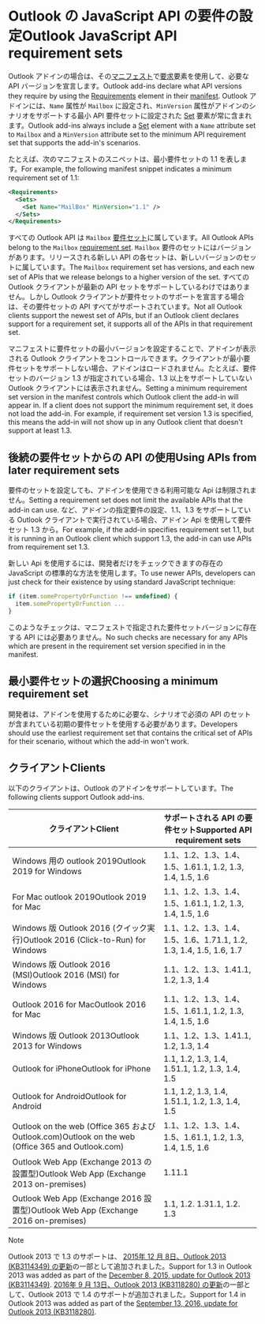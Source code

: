 # <a name="outlook-javascript-api-requirement-sets"></a><span data-ttu-id="8f7d2-101">Outlook の JavaScript API の要件の設定</span><span class="sxs-lookup"><span data-stu-id="8f7d2-101">Outlook JavaScript API requirement sets</span></span>

<span data-ttu-id="8f7d2-102">Outlook アドインの場合は、その[マニフェスト](https://docs.microsoft.com/office/dev/add-ins/develop/add-in-manifests)で[要求](/javascript/office/manifest/requirements)要素を使用して、必要な API バージョンを宣言します。</span><span class="sxs-lookup"><span data-stu-id="8f7d2-102">Outlook add-ins declare what API versions they require by using the [Requirements](/javascript/office/manifest/requirements) element in their [manifest](https://docs.microsoft.com/office/dev/add-ins/develop/add-in-manifests).</span></span> <span data-ttu-id="8f7d2-103">Outlook アドインには、`Name` 属性が `Mailbox` に設定され、`MinVersion` 属性がアドインのシナリオをサポートする最小 API 要件セットに設定された [Set](/javascript/office/manifest/set) 要素が常に含まれます。</span><span class="sxs-lookup"><span data-stu-id="8f7d2-103">Outlook add-ins always include a [Set](/javascript/office/manifest/set) element with a `Name` attribute set to `Mailbox` and a `MinVersion` attribute set to the minimum API requirement set that supports the add-in's scenarios.</span></span>

<span data-ttu-id="8f7d2-104">たとえば、次のマニフェストのスニペットは、最小要件セットの 1.1 を表します。</span><span class="sxs-lookup"><span data-stu-id="8f7d2-104">For example, the following manifest snippet indicates a minimum requirement set of 1.1:</span></span>

```xml
<Requirements>
  <Sets>
    <Set Name="MailBox" MinVersion="1.1" />
  </Sets>
</Requirements>
```

<span data-ttu-id="8f7d2-105">すべての Outlook API は `Mailbox` [要件セット](https://docs.microsoft.com/office/dev/add-ins/develop/specify-office-hosts-and-api-requirements)に属しています。</span><span class="sxs-lookup"><span data-stu-id="8f7d2-105">All Outlook APIs belong to the `Mailbox` [requirement set](https://docs.microsoft.com/office/dev/add-ins/develop/specify-office-hosts-and-api-requirements).</span></span> <span data-ttu-id="8f7d2-106">`Mailbox` 要件のセットにはバージョンがあります。リリースされる新しい API の各セットは、新しいバージョンのセットに属しています。</span><span class="sxs-lookup"><span data-stu-id="8f7d2-106">The `Mailbox` requirement set has versions, and each new set of APIs that we release belongs to a higher version of the set.</span></span> <span data-ttu-id="8f7d2-107">すべての Outlook クライアントが最新の API セットをサポートしているわけではありません。しかし Outlook クライアントが要件セットのサポートを宣言する場合は、その要件セットの API すべてがサポートされています。</span><span class="sxs-lookup"><span data-stu-id="8f7d2-107">Not all Outlook clients support the newest set of APIs, but if an Outlook client declares support for a requirement set, it supports all of the APIs in that requirement set.</span></span>

<span data-ttu-id="8f7d2-p103">マニフェストに要件セットの最小バージョンを設定することで、アドインが表示される Outlook クライアントをコントロールできます。クライアントが最小要件セットをサポートしない場合、アドインはロードされません。たとえば、要件セットのバージョン 1.3 が指定されている場合、1.3 以上をサポートしていない Outlook クライアントには表示されません。</span><span class="sxs-lookup"><span data-stu-id="8f7d2-p103">Setting a minimum requirement set version in the manifest controls which Outlook client the add-in will appear in. If a client does not support the minimum requirement set, it does not load the add-in. For example, if requirement set version 1.3 is specified, this means the add-in will not show up in any Outlook client that doesn't support at least 1.3.</span></span>

## <a name="using-apis-from-later-requirement-sets"></a><span data-ttu-id="8f7d2-111">後続の要件セットからの API の使用</span><span class="sxs-lookup"><span data-stu-id="8f7d2-111">Using APIs from later requirement sets</span></span>

<span data-ttu-id="8f7d2-112">要件のセットを設定しても、アドインを使用できる利用可能な Api は制限されません。</span><span class="sxs-lookup"><span data-stu-id="8f7d2-112">Setting a requirement set does not limit the available APIs that the add-in can use.</span></span> <span data-ttu-id="8f7d2-113">など、アドインの指定要件の設定、1.1、1.3 をサポートしている Outlook クライアントで実行されている場合、アドイン Api を使用して要件セット 1.3 から。</span><span class="sxs-lookup"><span data-stu-id="8f7d2-113">For example, if the add-in specifies requirement set 1.1, but it is running in an Outlook client which support 1.3, the add-in can use APIs from requirement set 1.3.</span></span>

<span data-ttu-id="8f7d2-114">新しい Api を使用するには、開発者だけをチェックできますの存在の JavaScript の標準的な方法を使用します。</span><span class="sxs-lookup"><span data-stu-id="8f7d2-114">To use newer APIs, developers can just check for their existence by using standard JavaScript technique:</span></span>

```js
if (item.somePropertyOrFunction !== undefined) {
  item.somePropertyOrFunction ...
}
```

<span data-ttu-id="8f7d2-115">このようなチェックは、マニフェストで指定された要件セットバージョンに存在する API には必要ありません。</span><span class="sxs-lookup"><span data-stu-id="8f7d2-115">No such checks are necessary for any APIs which are present in the requirement set version specified in in the manifest.</span></span>

## <a name="choosing-a-minimum-requirement-set"></a><span data-ttu-id="8f7d2-116">最小要件セットの選択</span><span class="sxs-lookup"><span data-stu-id="8f7d2-116">Choosing a minimum requirement set</span></span>

<span data-ttu-id="8f7d2-117">開発者は、アドインを使用するために必要な、シナリオで必須の API のセットが含まれている初期の要件セットを使用する必要があります。</span><span class="sxs-lookup"><span data-stu-id="8f7d2-117">Developers should use the earliest requirement set that contains the critical set of APIs for their scenario, without which the add-in won't work.</span></span>

## <a name="clients"></a><span data-ttu-id="8f7d2-118">クライアント</span><span class="sxs-lookup"><span data-stu-id="8f7d2-118">Clients</span></span>

<span data-ttu-id="8f7d2-119">以下のクライアントは、Outlook のアドインをサポートしています。</span><span class="sxs-lookup"><span data-stu-id="8f7d2-119">The following clients support Outlook add-ins.</span></span>

| <span data-ttu-id="8f7d2-120">クライアント</span><span class="sxs-lookup"><span data-stu-id="8f7d2-120">Client</span></span> | <span data-ttu-id="8f7d2-121">サポートされる API の要件セット</span><span class="sxs-lookup"><span data-stu-id="8f7d2-121">Supported API requirement sets</span></span> |
| --- | --- |
| <span data-ttu-id="8f7d2-122">Windows 用の outlook 2019</span><span class="sxs-lookup"><span data-stu-id="8f7d2-122">Outlook 2019 for Windows</span></span> | <span data-ttu-id="8f7d2-123">1.1、1.2、1.3、1.4、1.5、1.6</span><span class="sxs-lookup"><span data-stu-id="8f7d2-123">1.1, 1.2, 1.3, 1.4, 1.5, 1.6</span></span> |
| <span data-ttu-id="8f7d2-124">For Mac outlook 2019</span><span class="sxs-lookup"><span data-stu-id="8f7d2-124">Outlook 2019 for Mac</span></span> | <span data-ttu-id="8f7d2-125">1.1、1.2、1.3、1.4、1.5、1.6</span><span class="sxs-lookup"><span data-stu-id="8f7d2-125">1.1, 1.2, 1.3, 1.4, 1.5, 1.6</span></span> |
| <span data-ttu-id="8f7d2-126">Windows 版 Outlook 2016 (クイック実行)</span><span class="sxs-lookup"><span data-stu-id="8f7d2-126">Outlook 2016 (Click-to-Run) for Windows</span></span> | <span data-ttu-id="8f7d2-127">1.1、1.2、1.3、1.4、1.5、1.6、1.7</span><span class="sxs-lookup"><span data-stu-id="8f7d2-127">1.1, 1.2, 1.3, 1.4, 1.5, 1.6, 1.7</span></span> |
| <span data-ttu-id="8f7d2-128">Windows 版 Outlook 2016 (MSI)</span><span class="sxs-lookup"><span data-stu-id="8f7d2-128">Outlook 2016 (MSI) for Windows</span></span> | <span data-ttu-id="8f7d2-129">1.1、1.2、1.3、1.4</span><span class="sxs-lookup"><span data-stu-id="8f7d2-129">1.1, 1.2, 1.3, 1.4</span></span> |
| <span data-ttu-id="8f7d2-130">Outlook 2016 for Mac</span><span class="sxs-lookup"><span data-stu-id="8f7d2-130">Outlook 2016 for Mac</span></span> | <span data-ttu-id="8f7d2-131">1.1、1.2、1.3、1.4、1.5、1.6</span><span class="sxs-lookup"><span data-stu-id="8f7d2-131">1.1, 1.2, 1.3, 1.4, 1.5, 1.6</span></span> |
| <span data-ttu-id="8f7d2-132">Windows 版 Outlook 2013</span><span class="sxs-lookup"><span data-stu-id="8f7d2-132">Outlook 2013 for Windows</span></span> | <span data-ttu-id="8f7d2-133">1.1、1.2、1.3、1.4</span><span class="sxs-lookup"><span data-stu-id="8f7d2-133">1.1, 1.2, 1.3, 1.4</span></span> |
| <span data-ttu-id="8f7d2-134">Outlook for iPhone</span><span class="sxs-lookup"><span data-stu-id="8f7d2-134">Outlook for iPhone</span></span> | <span data-ttu-id="8f7d2-135">1.1, 1.2, 1.3, 1.4, 1.5</span><span class="sxs-lookup"><span data-stu-id="8f7d2-135">1.1, 1.2, 1.3, 1.4, 1.5</span></span> |
| <span data-ttu-id="8f7d2-136">Outlook for Android</span><span class="sxs-lookup"><span data-stu-id="8f7d2-136">Outlook for Android</span></span> | <span data-ttu-id="8f7d2-137">1.1, 1.2, 1.3, 1.4, 1.5</span><span class="sxs-lookup"><span data-stu-id="8f7d2-137">1.1, 1.2, 1.3, 1.4, 1.5</span></span> |
| <span data-ttu-id="8f7d2-138">Outlook on the web (Office 365 および Outlook.com)</span><span class="sxs-lookup"><span data-stu-id="8f7d2-138">Outlook on the web (Office 365 and Outlook.com)</span></span> | <span data-ttu-id="8f7d2-139">1.1、1.2、1.3、1.4、1.5、1.6</span><span class="sxs-lookup"><span data-stu-id="8f7d2-139">1.1, 1.2, 1.3, 1.4, 1.5, 1.6</span></span> |
| <span data-ttu-id="8f7d2-140">Outlook Web App (Exchange 2013 の設置型)</span><span class="sxs-lookup"><span data-stu-id="8f7d2-140">Outlook Web App (Exchange 2013 on-premises)</span></span> | <span data-ttu-id="8f7d2-141">1.1</span><span class="sxs-lookup"><span data-stu-id="8f7d2-141">1.1</span></span> |
| <span data-ttu-id="8f7d2-142">Outlook Web App (Exchange 2016 設置型)</span><span class="sxs-lookup"><span data-stu-id="8f7d2-142">Outlook Web App (Exchange 2016 on-premises)</span></span> | <span data-ttu-id="8f7d2-p105">1.1, 1.2. 1.3</span><span class="sxs-lookup"><span data-stu-id="8f7d2-p105">1.1, 1.2. 1.3</span></span> |

> [!NOTE]
> <span data-ttu-id="8f7d2-145">Outlook 2013 で 1.3 のサポートは、 [2015年 12 月 8日、Outlook 2013 (KB3114349) の更新](https://support.microsoft.com/kb/3114349)の一部として追加されました。</span><span class="sxs-lookup"><span data-stu-id="8f7d2-145">Support for 1.3 in Outlook 2013 was added as part of the [December 8, 2015, update for Outlook 2013 (KB3114349)](https://support.microsoft.com/kb/3114349).</span></span> <span data-ttu-id="8f7d2-146">[2016年 9 月 13日、Outlook 2013 (KB3118280) の更新](https://support.microsoft.com/help/3118280)の一部として、Outlook 2013 で 1.4 のサポートが追加されました。</span><span class="sxs-lookup"><span data-stu-id="8f7d2-146">Support for 1.4 in Outlook 2013 was added as part of the [September 13, 2016, update for Outlook 2013 (KB3118280)](https://support.microsoft.com/help/3118280).</span></span>
